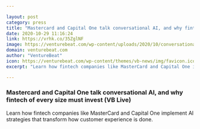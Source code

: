 ```yaml
---

layout: post
category: press
title: "Mastercard and Capital One talk conversational AI, and why fintech of every size must invest (VB Live)"
date: 2020-10-29 11:16:24
link: https://vrhk.co/35ZglNF
image: https://venturebeat.com/wp-content/uploads/2020/10/conversational-AI-GettyImages-1273827203.jpg?w=1200&strip=all
domain: venturebeat.com
author: "VentureBeat"
icon: https://venturebeat.com/wp-content/themes/vb-news/img/favicon.ico
excerpt: "Learn how fintech companies like MasterCard and Capital One implement AI strategies that transform how customer experience is done."

---
```


### Mastercard and Capital One talk conversational AI, and why fintech of every size must invest (VB Live)

Learn how fintech companies like MasterCard and Capital One implement AI strategies that transform how customer experience is done.